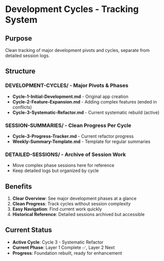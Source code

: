 # Development Cycles - Tracking System

## Purpose
Clean tracking of major development pivots and cycles, separate from detailed session logs.

## Structure

### **DEVELOPMENT-CYCLES/** - Major Pivots & Phases
- **Cycle-1-Initial-Development.md** - Original app creation
- **Cycle-2-Feature-Expansion.md** - Adding complex features (ended in conflicts)
- **Cycle-3-Systematic-Refactor.md** - Current systematic rebuild (active)

### **SESSION-SUMMARIES/** - Clean Progress Per Cycle
- **Cycle-3-Progress-Tracker.md** - Current refactor progress
- **Weekly-Summary-Template.md** - Template for regular summaries

### **DETAILED-SESSIONS/** - Archive of Session Work
- Move complex phase sessions here for reference
- Keep detailed logs but organized by cycle

## Benefits
1. **Clear Overview**: See major development phases at a glance
2. **Clean Progress**: Track cycles without session complexity
3. **Easy Navigation**: Find current work quickly
4. **Historical Reference**: Detailed sessions archived but accessible

## Current Status
- **Active Cycle**: Cycle 3 - Systematic Refactor
- **Current Phase**: Layer 1 Complete ✅, Layer 2 Next
- **Progress**: Foundation rebuilt, ready for enhancement